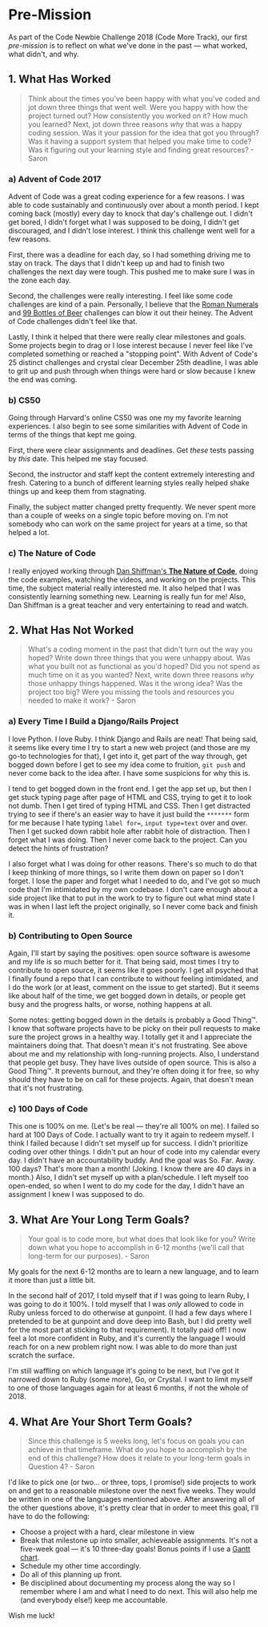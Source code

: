 # Pre-Mission

As part of the Code Newbie Challenge 2018 (Code More Track), our first *pre-mission* is to reflect on what we've done in the past — what worked, what didn't, and why.

## 1. What Has Worked

> Think about the times you've been happy with what you've coded and jot down three things that went well. Were you happy with how the project turned out? How consistently you worked on it? How much you learned? Next, jot down three reasons *why* that was a happy coding session. Was it your passion for the idea that got you through? Was it having a support system that helped you make time to code? Was it figuring out your learning style and finding great resources? - Saron

### a) Advent of Code 2017

Advent of Code was a great coding experience for a few reasons.  I was able to code sustainably and continuously over about a month period.  I kept coming back (mostly) every day to knock that day's challenge out.  I didn't get bored, I didn't forget what I was supposed to be doing, I didn't get discouraged, and I didn't lose interest.  I think this challenge went well for a few reasons.  

First, there was a deadline for each day, so I had something driving me to stay on track.  The days that I didn't keep up and had to finish two challenges the next day were tough.  This pushed me to make sure I was in the zone each day.  

Second, the challenges were really interesting.  I feel like some code challenges are kind of a pain.  Personally, I believe that the [Roman Numerals](https://www.hackerrank.com/contests/codejam/challenges/roman-numerals) and [99 Bottles of Beer](http://www.99-bottles-of-beer.net/language-python-808.html) challenges can blow it out their heiney.  The Advent of Code challenges didn't feel like that.  

Lastly, I think it helped that there were really clear milestones and goals.  Some projects begin to drag or I lose interest because I never feel like I've completed something or reached a "stopping point".  With Advent of Code's 25 distinct challenges and crystal clear December 25th deadline, I was able to grit up and push through when things were hard or slow because I knew the end was coming.

### b) CS50

Going through Harvard's online CS50 was one my my favorite learning experiences.  I also begin to see some similarities with Advent of Code in terms of the things that kept me going.  

First, there were clear assignments and deadlines.  Get *these* tests passing by *this* date.  This helped me stay focused.  

Second, the instructor and staff kept the content extremely interesting and fresh.  Catering to a bunch of different learning styles really helped shake things up and keep them from stagnating. 

Finally, the subject matter changed pretty frequently.  We never spent more than a couple of weeks on a single topic before moving on.  I'm not somebody who can work on the same project for years at a time, so that helped a lot.

### c) The Nature of Code

I really enjoyed working through [Dan Shiffman's **The Nature of Code**](http://natureofcode.com/), doing the code examples, watching the videos, and working on the projects.  This time, the subject material really interested me.  It also helped that I was consistently learning something new.  Learning is really fun for me!  Also, Dan Shiffman is a great teacher and very entertaining to read and watch.  

## 2. What Has Not Worked

> What's a coding moment in the past that didn't turn out the way you hoped? Write down three things that you were unhappy about. Was what you built not as functional as you'd hoped? Did you not spend as much time on it as you wanted? Next, write down three reasons *why* those unhappy things happened. Was it the wrong idea? Was the project too big? Were you missing the tools and resources you needed to make it work? - Saron

### a) Every Time I Build a Django/Rails Project

I love Python.  I love Ruby.  I think Django and Rails are neat!  That being said, it seems like every time I try to start a new web project (and those are my go-to technologies for that), I get into it, get part of the way through, get bogged down before I get to see my idea come to fruition, `git push` and never come back to the idea after.  I have some suspicions for why this is.  

I tend to get bogged down in the front end.  I get the app set up, but then I get stuck typing page after page of HTML and CSS, trying to get it to look not dumb.  Then I get tired of typing HTML and CSS.  Then I get distracted trying to see if there's an easier way to have it just build the `*******` form for me because I hate typing `label for=`, `input type=text` over and over.  Then I get sucked down rabbit hole after rabbit hole of distraction.  Then I forget what I was doing.  Then I never come back to the project.  Can you detect the hints of frustration?

I also forget what I was doing for other reasons.  There's so much to do that I keep thinking of more things, so I write them down on paper so I don't forget.  I lose the paper and forget what I needed to do, and I've got so much code that I'm intimidated by my own codebase.  I don't care enough about a side project like that to put in the work to try to figure out what mind state I was in when I last left the project originally, so I never come back and finish it.

### b) Contributing to Open Source

Again, I'll start by saying the positives: open source software is awesome and my life is so much better for it. That being said, most times I try to contribute to open source, it seems like it goes poorly.  I get all psyched that I finally found a repo that I can contribute to without feeling intimidated, and I do the work (or at least, comment on the issue to get started).  But it seems like about half of the time, we get bogged down in details, or people get busy and the progress halts, or worse, nothing happens at all.

Some notes: getting bogged down in the details is probably a Good Thing™.  I know that software projects have to be picky on their pull requests to make sure the project grows in a healthy way.  I totally get it and I appreciate the maintainers doing that.  That doesn't mean it's not frustrating.  See above about me and my relationship with long-running projects.  Also, I understand that people get busy.  They have lives outside of open source.  This is also a Good Thing™.  It prevents burnout, and they're often doing it for free, so why should they have to be on call for these projects.  Again, that doesn't mean that it's not frustrating.

### c) 100 Days of Code

This one is 100% on me.  (Let's be real — they're all 100% on me).  I failed so hard at 100 Days of Code.  I actually want to try it again to redeem myself.  I think I failed because I didn't set myself up for success.  I didn't prioritize coding over other things.  I didn't put an hour of code into my calendar every day.  I didn't have an accountability buddy.  And the goal was So.  Far.  Away.  100 days?  That's more than a month!  (Joking.  I know there are 40 days in a month.)  Also, I didn't set myself up with a plan/schedule.   I left myself too open-ended, so when I went to do my code for the day, I didn't have an assignment I knew I was supposed to do.

## 3. What Are Your Long Term Goals?

> Your goal is to code more, but what does that look like for you? Write down what you hope to accomplish in 6-12 months (we'll call that long-term for our purposes). - Saron

My goals for the next 6-12 months are to learn a new language, and to learn it more than just a little bit.  

In the second half of 2017, I told myself that if I was going to learn Ruby, I was going to do it 100%.  I told myself that I was *only* allowed to code in Ruby unless forced to do otherwise at gunpoint.  (I had a few days where I pretended to be at gunpoint and dove deep into Bash, but I did pretty well for the most part at sticking to that requirement).  It totally paid off!  I now feel a lot more confident in Ruby, and it's currently the language I would reach for on a new problem right now.  I was able to do more than just scratch the surface.

I'm still waffling on which language it's going to be next, but I've got it narrowed down to Ruby (some more), Go, or Crystal.  I want to limit myself to one of those languages again for at least 6 months, if not the whole of 2018.

## 4. What Are Your Short Term Goals?

> Since this challenge is 5 weeks long, let's focus on goals you can achieve in that timeframe. What do you hope to accomplish by the end of this challenge? How does it relate to your long-term goals in Question 4? - Saron

I'd like to pick one (or two… or three, tops, I promise!) side projects to work on and get to a reasonable milestone over the next five weeks.  They would be written in one of the languages mentioned above.  After answering all of the other questions above, it's pretty clear that in order to meet this goal, I'll have to do the following:

- Choose a project with a hard, clear milestone in view
- Break that milestone up into smaller, achieveable assignments.  It's not a five-week goal — it's 10 three-day goals!  Bonus points if I use a [Gantt chart](https://en.wikipedia.org/wiki/Gantt_chart).
- Schedule my other time accordingly.
- Do all of this planning up front.
- Be disciplined about documenting my process along the way so I remember where I am and what I need to do next.  This will also help me (and everybody else!) keep me accountable.

Wish me luck!